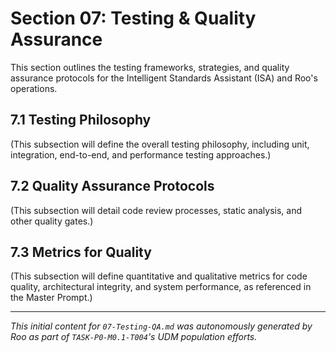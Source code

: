 # Section 07: Testing & Quality Assurance

This section outlines the testing frameworks, strategies, and quality assurance protocols for the Intelligent Standards Assistant (ISA) and Roo's operations.

## 7.1 Testing Philosophy

(This subsection will define the overall testing philosophy, including unit, integration, end-to-end, and performance testing approaches.)

## 7.2 Quality Assurance Protocols

(This subsection will detail code review processes, static analysis, and other quality gates.)

## 7.3 Metrics for Quality

(This subsection will define quantitative and qualitative metrics for code quality, architectural integrity, and system performance, as referenced in the Master Prompt.)

---
*This initial content for `07-Testing-QA.md` was autonomously generated by Roo as part of `TASK-P0-M0.1-T004`'s UDM population efforts.*